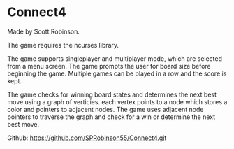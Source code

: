 # Connect4


Made by Scott Robinson. 

The game requires the ncurses library. 

The game supports singleplayer and multiplayer mode, which are selected from a menu screen. 
The game prompts the user for board size before beginning the game. 
Multiple games can be played in a row and the score is kept. 

The game checks for winning board states and determines the next best move using a graph of verticies. 
each vertex points to a node which stores a color and pointers to adjacent nodes. 
The game uses adjacent node pointers to traverse the graph and check for a win or determine the next best move. 


Github: https://github.com/SPRobinson55/Connect4.git  

